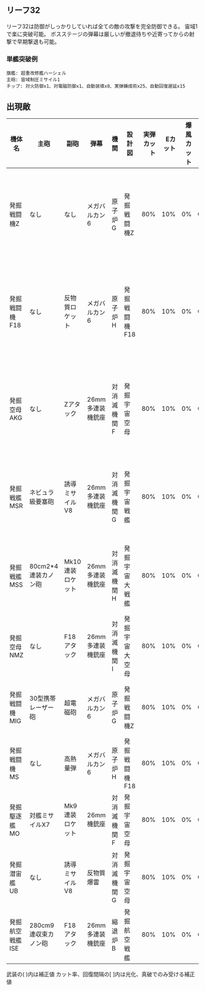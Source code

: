 ## リーフ32

リーフ32は防御がしっかりしていれば全ての敵の攻撃を完全防御できる。
宙域1で楽に突破可能。
ボスステージの弾幕は厳しいが撤退待ちや近寄ってからの射撃で早期撃退も可能。

### 単艦突破例

```
旗艦: 超重改修艦ハーシェル
主砲: 宙域制圧ミサイル1
チップ: 対火防御x1、対電磁防御x1、自動装填x8、実弾錬成術x25、自動回復遅延x15
```

## 出現敵

| 機体名          | 主砲                 | 副砲             | 弾幕             | 機関        | 設計図         | 実弾カット | Eカット | 爆風カット | 回避率 | 爆風回避率 | 回復間隔 | 登場ステージ                      |
|-----------------|----------------------|------------------|------------------|-------------|----------------|-----------:|--------:|-----------:|-------:|-----------:|----------|-----------------------------------|
| 発掘戦闘機Z     | なし                 | なし             | メガバルカン6    | 原子炉G     | 発掘戦闘機Z    |        80% |     10% |         0% |     0% |         0% | なし     | 1、2、3、4、5、6、7、8、9、10     |
| 発掘戦闘機F18   | なし                 | 反物質ロケット   | メガバルカン6    | 原子炉H     | 発掘戦闘機F18  |        80% |     10% |         0% |     0% |         0% | なし     | 1ボス、2、3、4、5、6、7、8、9、10 |
| 発掘空母AKG     | なし                 | Zアタック        | 26mm多連装機銃座 | 対消滅機関F | 発掘宇宙空母   |        80% |     10% |         0% |     0% |         0% | なし     | 2ボス、3、4、5、6、7、8、9、10    |
| 発掘戦艦MSR     | ネビュラ級要塞砲     | 誘導ミサイルV8   | 26mm多連装機銃座 | 対消滅機関G | 発掘宇宙戦艦   |        80% |     10% |         0% |     0% |         0% | なし     | 3ボス、4、5、6、7、8、9、10       |
| 発掘戦艦MSS     | 80cm2*4連装カノン砲  | Mk10連装ロケット | 26mm多連装機銃座 | 対消滅機関H | 発掘宇宙大戦艦 |        80% |     10% |         0% |     0% |         0% | なし     | 4ボス、5、6、7、8、9、10          |
| 発掘空母NMZ     | なし                 | F18アタック      | 26mm多連装機銃座 | 対消滅機関I | 発掘宇宙大空母 |        80% |     10% |         0% |     0% |         0% | なし     | 5ボス、6、7、8、9、10             |
| 発掘戦闘機MIG   | 30型携帯レーザー砲   | 超電磁砲         | メガバルカン6    | 原子炉G     | 発掘戦闘機Z    |        80% |     10% |         0% |     0% |         0% | なし     | 6ボス、7、8、9、10                |
| 発掘戦闘機MS    | なし                 | 高熱量弾         | メガバルカン6    | 原子炉H     | 発掘戦闘機F18  |        80% |     10% |         0% |     0% |         0% | なし     | 7ボス、8、9、10                   |
| 発掘駆逐艦MO    | 対艦ミサイルX7       | Mk9連装ロケット  | 26mm機銃座       | 対消滅機関F | 発掘宇宙空母   |        80% |     10% |         0% |     0% |         0% | なし     | 8ボス、9、10                      |
| 発掘潜宙艦UB    | なし                 | 誘導ミサイルV8   | 反物質爆雷       | 対消滅機関G | 発掘宇宙空母   |        80% |     10% |         0% |     0% |         0% | なし     | 9ボス、10                         |
| 発掘航空戦艦ISE | 280cm9連収束カノン砲 | F18アタック      | 26mm多連装機銃座 | 縮退炉B     | 発掘航空戦艦   |        80% |     10% |         0% |     0% |         0% | なし     | 10ボス                            |

武装の( )内は補正値
カット率、回復間隔の[ ]内は光化、真破でのみ受ける補正値
